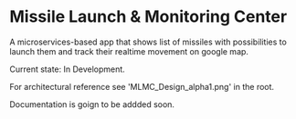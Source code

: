 # Missile Launch & Monitoring Center

A microservices-based app that shows list of missiles with possibilities to launch them and track their realtime movement on google map.

Current state: In Development.

For architectural reference see 'MLMC_Design_alpha1.png' in the root.

Documentation is goign to be addded soon.

